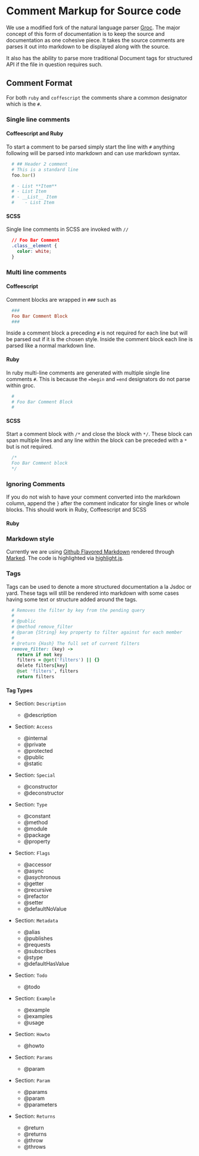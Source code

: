 # Comment Markup for Source code
We use a modified fork of the natural language parser [Groc](https://github.com/rootwizzy/groc). The major concept of this form of documentation is to keep the source and documentation as one cohesive piece. It takes the source comments are parses it out into markdown to be displayed along with the source.

It also has the ability to parse more traditional Document tags for structured API if the file in question requires such.

## Comment Format
For both `ruby` and `coffescript` the comments share a common designator which is the `#`.

### Single line comments

#### Coffeescript and Ruby
To start a comment to be parsed simply start the line with `#` anything following will be parsed into markdown and can use markdown syntax.

```ruby
  # ## Header 2 comment
  # This is a standard line
  foo.bar()

  # - List **Item**
  # - List Item
  # - __List__ Item
  #    - List Item
```

#### SCSS
Single line comments in SCSS are invoked with `//`

```css
  // Foo Bar Comment
  .class__element {
    color: white;
  }
```

### Multi line comments
#### Coffeescript
Comment blocks are wrapped in `###` such as

```ruby
  ###
  Foo Bar Comment Block
  ###
```

Inside a comment block a preceding `#` is not required for each line but will be parsed out if it is the chosen style. Inside the comment block each line is parsed like a normal markdown line.

#### Ruby
In ruby multi-line comments are generated with multiple single line comments `#`. This is because the `=begin` and `=end` designators do not parse within groc.

```ruby
  #
  # Foo Bar Comment Block
  #
```

#### SCSS
Start a comment block with `/*` and close the block with `*/`. These block can span multiple lines and any line within the block can be preceded with a `*` but is not required.


```css
  /*
  Foo Bar Comment block
  */
```

### Ignoring Comments
If you do not wish to have your comment converted into the markdown column, append the `}` after the comment indicator for single lines or whole blocks. This should work in Ruby, Coffeescript and SCSS

#### Ruby

### Markdown style
Currently we are using [Github Flavored Markdown](https://github.com/adam-p/markdown-here/wiki/Markdown-Cheatsheet) rendered through [Marked](https://github.com/chjj/marked). The code is highlighted via [highlight.js](http://highlightjs.org/).


### Tags
Tags can be used to denote a more structured documentation a la Jsdoc or yard. These tags will still be rendered into markdown with some cases having some text or structure added around the tags.

```ruby
  # Removes the filter by key from the pending query
  #
  # @public
  # @method remove_filter
  # @param {String} key property to filter against for each member
  #
  # @return {Hash} The full set of current filters
  remove_filter: (key) ->
    return if not key
    filters = @get('filters') || {}
    delete filters[key]
    @set 'filters', filters
    return filters

```

#### Tag Types

- Section: `Description`
  - @description

- Section: `Access`
  - @internal
  - @private
  - @protected
  - @public
  - @static

- Section: `Special`
  - @constructor
  - @deconstructor

- Section: `Type`
  - @constant
  - @method
  - @module
  - @package
  - @property

- Section: `Flags`
  - @accessor
  - @async
  - @asychronous
  - @getter
  - @recursive
  - @refactor
  - @setter
  - @defaultNoValue

- Section: `Metadata`
  - @alias
  - @publishes
  - @requests
  - @subscribes
  - @stype
  - @defaultHasValue

- Section: `Todo`
  - @todo

- Section: `Example`
  - @example
  - @examples
  - @usage

- Section: `Howto`
  - @howto

- Section: `Params`
  - @param

- Section: `Param`
  - @params
  - @param
  - @parameters

- Section: `Returns`
  - @return
  - @returns
  - @throw
  - @throws